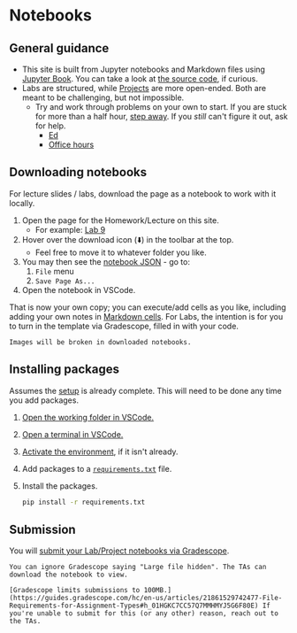 # Notebooks

## General guidance

- This site is built from Jupyter notebooks and Markdown files using [Jupyter Book](https://jupyterbook.org/). You can take a look at [the source code](https://github.com/afeld/computing-in-context), if curious.
- Labs are structured, while [Projects](projects.md) are more open-ended. Both are meant to be challenging, but not impossible.
  - Try and work through problems on your own to start. If you are stuck for more than a half hour, [step away](https://dankim.org/posts/cant-crack-that-programming-problem/). If you _still_ can't figure it out, ask for help.
    - [Ed](https://courseworks2.columbia.edu/courses/230821/external_tools/37606?display=borderless)
    - [Office hours](office_hours.md)

## Downloading notebooks

For lecture slides / labs, download the page as a notebook to work with it locally.

1. Open the page for the Homework/Lecture on this site.
   - For example: [Lab 9](lab_9.ipynb)
1. Hover over the download icon (⬇️) in the toolbar at the top.
   - Feel free to move it to whatever folder you like.
1. You may then see the [notebook JSON](https://nbformat.readthedocs.io/en/latest/format_description.html) - go to:
   1. `File` menu
   1. `Save Page As...`
1. Open the notebook in VSCode.

That is now your own copy; you can execute/add cells as you like, including adding your own notes in [Markdown cells](https://jupyter-notebook.readthedocs.io/en/stable/examples/Notebook/Working%20With%20Markdown%20Cells.html). For Labs, the intention is for you to turn in the template via Gradescope, filled in with your code.

```{warning}
Images will be broken in downloaded notebooks.
```

## Installing packages

Assumes the [setup](lab_9_guide.md#setup) is already complete. This will need to be done any time you add packages.

1. [Open the working folder in VSCode.](https://code.visualstudio.com/docs/getstarted/getting-started#_open-a-folder-in-vs-code)
1. [Open a terminal in VSCode.](https://code.visualstudio.com/docs/terminal/getting-started)
1. [Activate the environment](https://docs.python.org/3/library/venv.html#how-venvs-work), if it isn't already.
1. Add packages to a [`requirements.txt`](https://pip.pypa.io/en/stable/reference/requirements-file-format/) file.
1. Install the packages.

   ```sh
   pip install -r requirements.txt
   ```

## Submission

You will [submit your Lab/Project notebooks via Gradescope](https://courseworks2.columbia.edu/courses/230821/external_tools/29680?display=borderless).

```{note}
You can ignore Gradescope saying "Large file hidden". The TAs can download the notebook to view.
```

```{warning}
[Gradescope limits submissions to 100MB.](https://guides.gradescope.com/hc/en-us/articles/21861529742477-File-Requirements-for-Assignment-Types#h_01HGKC7CC57Q7MMHMYJ5G6F80E) If you're unable to submit for this (or any other) reason, reach out to the TAs.
```
